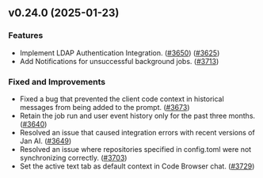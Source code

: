 ## v0.24.0 (2025-01-23)

### Features

* Implement LDAP Authentication Integration. ([#3650](https://github.com/TabbyML/tabby/pull/3650)) ([#3625](https://github.com/TabbyML/tabby/pull/3625))
* Add Notifications for unsuccessful background jobs. ([#3713](https://github.com/TabbyML/tabby/pull/3713))

### Fixed and Improvements

* Fixed a bug that prevented the client code context in historical messages from being added to the prompt. ([#3673](https://github.com/TabbyML/tabby/pull/3673))
* Retain the job run and user event history only for the past three months. ([#3640](https://github.com/TabbyML/tabby/pull/3640))
* Resolved an issue that caused integration errors with recent versions of Jan AI. ([#3649](https://github.com/TabbyML/tabby/pull/3649))
* Resolved an issue where repositories specified in config.toml were not synchronizing correctly. ([#3703](https://github.com/TabbyML/tabby/pull/3703))
* Set the active text tab as default context in Code Browser chat. ([#3729](https://github.com/TabbyML/tabby/pull/3729))
